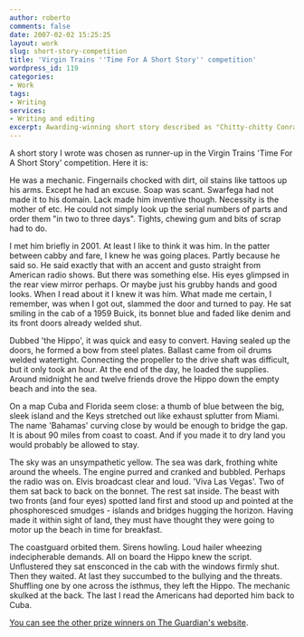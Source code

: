 ```yaml
---
author: roberto
comments: false
date: 2007-02-02 15:25:25
layout: work
slug: short-story-competition
title: 'Virgin Trains ''Time For A Short Story'' competition'
wordpress_id: 119
categories:
- Work
tags:
- Writing
services:
- Writing and editing
excerpt: Awarding-winning short story described as "Chitty-chitty Conrad"
---
```


A short story I wrote was chosen as runner-up in the Virgin Trains 'Time For A Short Story' competition. Here it is:

<span class="firstcharacter">H</span>e was a mechanic. Fingernails chocked with dirt, oil stains like tattoos up his arms. Except he had an excuse. Soap was scant. Swarfega had not made it to his domain. Lack made him inventive though. Necessity is the mother of etc. He could not simply look up the serial numbers of parts and order them "in two to three days". Tights, chewing gum and bits of scrap had to do.

I met him briefly in 2001. At least I like to think it was him. In the patter between cabby and fare, I knew he was going places. Partly because he said so. He said exactly that with an accent and gusto straight from American radio shows. But there was something else. His eyes glimpsed in the rear view mirror perhaps. Or maybe just his grubby hands and good looks. When I read about it I knew it was him. What made me certain, I remember, was when I got out, slammed the door and turned to pay. He sat smiling in the cab of a 1959 Buick, its bonnet blue and faded like denim and its front doors already welded shut.

Dubbed 'the Hippo', it was quick and easy to convert. Having sealed up the doors, he formed a bow from steel plates. Ballast came from oil drums welded watertight. Connecting the propeller to the drive shaft was difficult, but it only took an hour. At the end of the day, he loaded the supplies. Around midnight he and twelve friends drove the Hippo down the empty beach and into the sea.

On a map Cuba and Florida seem close: a thumb of blue between the big, sleek island and the Keys stretched out like exhaust splutter from Miami. The name 'Bahamas' curving close by would be enough to bridge the gap. It is about 90 miles from coast to coast. And if you made it to dry land you would probably be allowed to stay.

The sky was an unsympathetic yellow. The sea was dark, frothing white around the wheels. The engine purred and cranked and bubbled. Perhaps the radio was on. Elvis broadcast clear and loud. 'Viva Las Vegas'. Two of them sat back to back on the bonnet. The rest sat inside. The beast with two fronts (and four eyes) spotted land first and stood up and pointed at the phosphoresced smudges - islands and bridges hugging the horizon. Having made it within sight of land, they must have thought they were going to motor up the beach in time for breakfast.

The coastguard orbited them. Sirens howling. Loud hailer wheezing indecipherable demands. All on board the Hippo knew the script. Unflustered they sat ensconced in the cab with the windows firmly shut. Then they waited. At last they succumbed to the bullying and the threats. Shuffling one by one across the isthmus, they left the Hippo. The mechanic skulked at the back. The last I read the Americans had deported him back to Cuba.

[You can see the other prize winners on The Guardian's website](http://books.guardian.co.uk/virginshortstories/story/0,,2006886,00.html).

